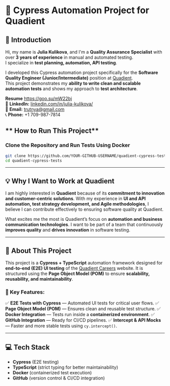 # 🧪 Cypress Automation Project for Quadient

## 🚀 Introduction

Hi, my name is **Julia Kulikova**, and I'm a **Quality Assurance Specialist** with over **3 years of experience** in manual and automated testing.  
I specialize in **test planning, automation, API testing**.

I developed this Cypress automation project specifically for the **Software Quality Engineer (Junior/Intermediate)** position at [Quadient](https://careers.quadient.com/en/jobs/software-quality-engineer).  
This project demonstrates my **ability to write clean and scalable automation tests** and shows my approach to **test architecture**.

**Resume** https://goo.su/mW22bj  
🔗 **LinkedIn:** [linkedin.com/in/julia-kulikova/](https://linkedin.com/in/julia-kulikova/)  
📧 **Email:** [trutnya@gmail.com](mailto:trutnya@gmail.com)  
📞 **Phone:** +1 709-987-7814

## ** How to Run This Project**

### **Clone the Repository and Run Tests Using Docker**

```sh
git clone https://github.com/YOUR-GITHUB-USERNAME/quadient-cypress-tests.git
cd quadient-cypress-tests
```

---

## **💡 Why I Want to Work at Quadient**

I am highly interested in **Quadient** because of its **commitment to innovation and customer-centric solutions**.
With my experience in **UI and API automation, test strategy development, and Agile methodologies**, I believe I can contribute effectively to ensuring software quality at Quadient.

What excites me the most is Quadient’s focus on **automation and business communication technologies**.
I want to be part of a team that continuously **improves quality** and **drives innovation** in software testing.

---

## **📌 About This Project**

This project is a **Cypress + TypeScript** automation framework designed for **end-to-end (E2E) UI testing** of the [Quadient Careers](https://careers.quadient.com/) website.
It is structured using the **Page Object Model (POM)** to ensure **scalability, reusability, and maintainability**.

### **🔹 Key Features:**

✅ **E2E Tests with Cypress** — Automated UI tests for critical user flows.
✅ **Page Object Model (POM)** — Ensures clean and reusable test structure.
✅ **Docker Integration** — Tests run inside a **containerized environment**.
✅ **GitHub Integration** — Ready for CI/CD pipelines.
✅ **Intercept & API Mocks** — Faster and more stable tests using `cy.intercept()`.

---

## **💻 Tech Stack**

- **Cypress** (E2E testing)
- **TypeScript** (strict typing for better maintainability)
- **Docker** (containerized test execution)
- **GitHub** (version control & CI/CD integration)

```

```

